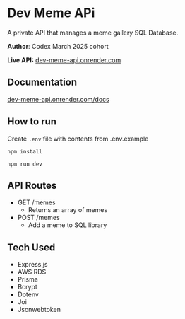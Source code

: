# Dev Meme APi

A private API that manages a meme gallery SQL Database.

**Author**: Codex March 2025 cohort

**Live API:** [dev-meme-api.onrender.com](https://dev-meme-api.onrender.com/)

## Documentation

[dev-meme-api.onrender.com/docs](https://dev-meme-api.onrender.com/docs)

## How to run

Create `.env` file with contents from .env.example

`npm install`

`npm run dev`

## API Routes

- GET /memes
  - Returns an array of memes
- POST /memes
  - Add a meme to SQL library

## Tech Used

- Express.js
- AWS RDS
- Prisma
- Bcrypt
- Dotenv
- Joi
- Jsonwebtoken
